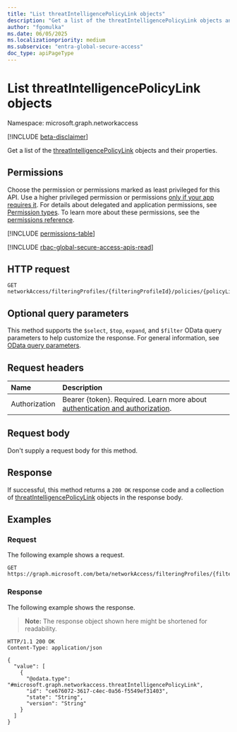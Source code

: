 ```yaml
---
title: "List threatIntelligencePolicyLink objects"
description: "Get a list of the threatIntelligencePolicyLink objects and their properties."
author: "fgomulka"
ms.date: 06/05/2025
ms.localizationpriority: medium
ms.subservice: "entra-global-secure-access"
doc_type: apiPageType
---
```


# List threatIntelligencePolicyLink objects

Namespace: microsoft.graph.networkaccess

[!INCLUDE [beta-disclaimer](../../includes/beta-disclaimer.md)]

Get a list of the [threatIntelligencePolicyLink](../resources/networkaccess-threatintelligencepolicylink.md) objects and their properties.

## Permissions

Choose the permission or permissions marked as least privileged for this API. Use a higher privileged permission or permissions [only if your app requires it](/graph/permissions-overview#best-practices-for-using-microsoft-graph-permissions). For details about delegated and application permissions, see [Permission types](/graph/permissions-overview#permission-types). To learn more about these permissions, see the [permissions reference](/graph/permissions-reference).

<!-- {
  "blockType": "permissions",
  "name": "networkaccess-threatintelligencepolicylink-list-permissions"
}
-->
[!INCLUDE [permissions-table](../includes/permissions/networkaccess-threatintelligencepolicylink-list-permissions.md)]

[!INCLUDE [rbac-global-secure-access-apis-read](../includes/rbac-for-apis/rbac-global-secure-access-apis-read.md)]

## HTTP request

<!-- {
  "blockType": "ignored"
}
-->
``` http
GET networkAccess/filteringProfiles/{filteringProfileId}/policies/{policyLinkId}
```

## Optional query parameters

This method supports the `$select`, `$top`, `expand`, and `$filter` OData query parameters to help customize the response.  For general information, see [OData query parameters](/graph/query-parameters).

## Request headers

|Name|Description|
|:---|:---|
|Authorization|Bearer {token}. Required. Learn more about [authentication and authorization](/graph/auth/auth-concepts).|

## Request body

Don't supply a request body for this method.

## Response

If successful, this method returns a `200 OK` response code and a collection of [threatIntelligencePolicyLink](../resources/networkaccess-threatintelligencepolicylink.md) objects in the response body.

## Examples

### Request

The following example shows a request.
<!-- {
  "blockType": "request",
  "name": "list_threatintelligencepolicylink"
}
-->
``` http
GET https://graph.microsoft.com/beta/networkAccess/filteringProfiles/{filteringProfileId}/policies/{policyLinkId}
```


### Response

The following example shows the response.
>**Note:** The response object shown here might be shortened for readability.
<!-- {
  "blockType": "response",
  "truncated": true,
  "@odata.type": "microsoft.graph.networkaccess.threatIntelligencePolicyLink"
}
-->
``` http
HTTP/1.1 200 OK
Content-Type: application/json

{
  "value": [
    {
      "@odata.type": "#microsoft.graph.networkaccess.threatIntelligencePolicyLink",
      "id": "ce676072-3617-c4ec-0a56-f5549ef31403",
      "state": "String",
      "version": "String"
    }
  ]
}
```

